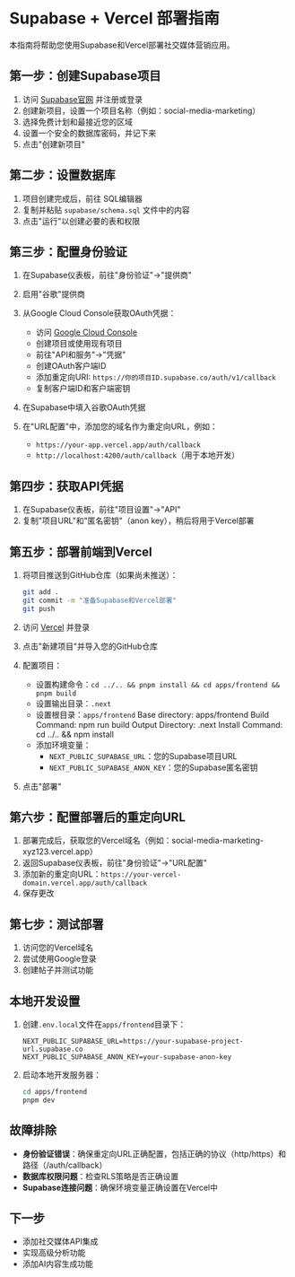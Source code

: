 # Supabase + Vercel 部署指南

本指南将帮助您使用Supabase和Vercel部署社交媒体营销应用。

## 第一步：创建Supabase项目

1. 访问 [Supabase官网](https://supabase.com) 并注册或登录
2. 创建新项目，设置一个项目名称（例如：social-media-marketing）
3. 选择免费计划和最接近您的区域
4. 设置一个安全的数据库密码，并记下来
5. 点击"创建新项目"

## 第二步：设置数据库

1. 项目创建完成后，前往 SQL编辑器
2. 复制并粘贴 `supabase/schema.sql` 文件中的内容
3. 点击"运行"以创建必要的表和权限

## 第三步：配置身份验证

1. 在Supabase仪表板，前往"身份验证"→"提供商"
2. 启用"谷歌"提供商
3. 从Google Cloud Console获取OAuth凭据：
   - 访问 [Google Cloud Console](https://console.cloud.google.com/)
   - 创建项目或使用现有项目
   - 前往"API和服务"→"凭据"
   - 创建OAuth客户端ID
   - 添加重定向URI: `https://你的项目ID.supabase.co/auth/v1/callback`
   - 复制客户端ID和客户端密钥

4. 在Supabase中填入谷歌OAuth凭据
5. 在"URL配置"中，添加您的域名作为重定向URL，例如：
   - `https://your-app.vercel.app/auth/callback`
   - `http://localhost:4200/auth/callback`（用于本地开发）

## 第四步：获取API凭据

1. 在Supabase仪表板，前往"项目设置"→"API"
2. 复制"项目URL"和"匿名密钥"（anon key），稍后将用于Vercel部署

## 第五步：部署前端到Vercel

1. 将项目推送到GitHub仓库（如果尚未推送）：
   ```bash
   git add .
   git commit -m "准备Supabase和Vercel部署"
   git push
   ```

2. 访问 [Vercel](https://vercel.com) 并登录
3. 点击"新建项目"并导入您的GitHub仓库
4. 配置项目：
   - 设置构建命令：`cd ../.. && pnpm install && cd apps/frontend && pnpm build`
   - 设置输出目录：`.next`
   - 设置根目录：`apps/frontend`
Base directory: apps/frontend
Build Command: npm run build
Output Directory: .next
Install Command: cd ../.. && npm install
   - 添加环境变量：
     - `NEXT_PUBLIC_SUPABASE_URL`：您的Supabase项目URL
     - `NEXT_PUBLIC_SUPABASE_ANON_KEY`：您的Supabase匿名密钥

5. 点击"部署"

## 第六步：配置部署后的重定向URL

1. 部署完成后，获取您的Vercel域名（例如：social-media-marketing-xyz123.vercel.app）
2. 返回Supabase仪表板，前往"身份验证"→"URL配置"
3. 添加新的重定向URL：`https://your-vercel-domain.vercel.app/auth/callback`
4. 保存更改

## 第七步：测试部署

1. 访问您的Vercel域名
2. 尝试使用Google登录
3. 创建帖子并测试功能

## 本地开发设置

1. 创建`.env.local`文件在`apps/frontend`目录下：
   ```
   NEXT_PUBLIC_SUPABASE_URL=https://your-supabase-project-url.supabase.co
   NEXT_PUBLIC_SUPABASE_ANON_KEY=your-supabase-anon-key
   ```

2. 启动本地开发服务器：
   ```bash
   cd apps/frontend
   pnpm dev
   ```

## 故障排除

- **身份验证错误**：确保重定向URL正确配置，包括正确的协议（http/https）和路径（/auth/callback）
- **数据库权限问题**：检查RLS策略是否正确设置
- **Supabase连接问题**：确保环境变量正确设置在Vercel中

## 下一步

- 添加社交媒体API集成
- 实现高级分析功能
- 添加AI内容生成功能 